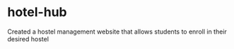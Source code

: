# hotel-hub
Created a hostel management website that allows students to enroll in their desired hostel

